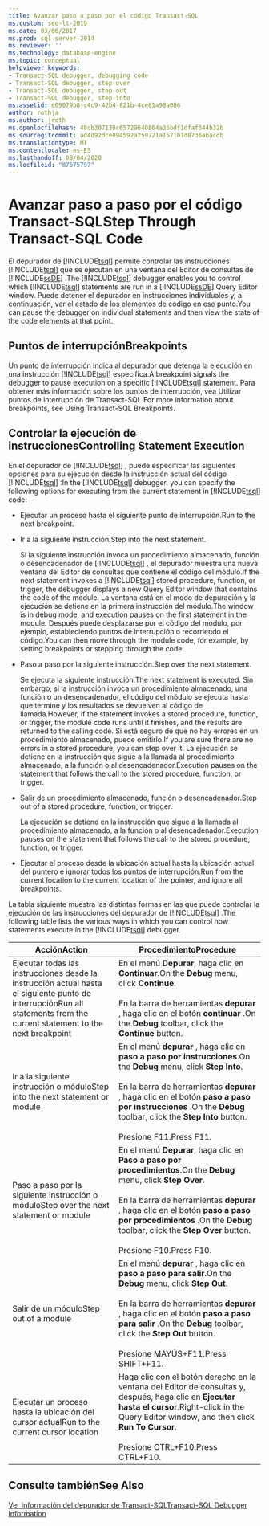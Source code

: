```yaml
---
title: Avanzar paso a paso por el código Transact-SQL
ms.custom: seo-lt-2019
ms.date: 03/06/2017
ms.prod: sql-server-2014
ms.reviewer: ''
ms.technology: database-engine
ms.topic: conceptual
helpviewer_keywords:
- Transact-SQL debugger, debugging code
- Transact-SQL debugger, step over
- Transact-SQL debugger, step out
- Transact-SQL debugger, step into
ms.assetid: e09079b8-c4c9-42b4-821b-4ce81a98a086
author: rothja
ms.author: jroth
ms.openlocfilehash: 48cb307130c65729640864a26bdf1dfaf344b32b
ms.sourcegitcommit: ad4d92dce894592a259721a1571b1d8736abacdb
ms.translationtype: MT
ms.contentlocale: es-ES
ms.lasthandoff: 08/04/2020
ms.locfileid: "87675797"
---
```

# <a name="step-through-transact-sql-code"></a><span data-ttu-id="b9754-102">Avanzar paso a paso por el código Transact-SQL</span><span class="sxs-lookup"><span data-stu-id="b9754-102">Step Through Transact-SQL Code</span></span>
  <span data-ttu-id="b9754-103">El depurador de [!INCLUDE[tsql](../../includes/tsql-md.md)] permite controlar las instrucciones [!INCLUDE[tsql](../../includes/tsql-md.md)] que se ejecutan en una ventana del Editor de consultas de [!INCLUDE[ssDE](../../includes/ssde-md.md)] .</span><span class="sxs-lookup"><span data-stu-id="b9754-103">The [!INCLUDE[tsql](../../includes/tsql-md.md)] debugger enables you to control which [!INCLUDE[tsql](../../includes/tsql-md.md)] statements are run in a [!INCLUDE[ssDE](../../includes/ssde-md.md)] Query Editor window.</span></span> <span data-ttu-id="b9754-104">Puede detener el depurador en instrucciones individuales y, a continuación, ver el estado de los elementos de código en ese punto.</span><span class="sxs-lookup"><span data-stu-id="b9754-104">You can pause the debugger on individual statements and then view the state of the code elements at that point.</span></span>  
  
## <a name="breakpoints"></a><span data-ttu-id="b9754-105">Puntos de interrupción</span><span class="sxs-lookup"><span data-stu-id="b9754-105">Breakpoints</span></span>  
 <span data-ttu-id="b9754-106">Un punto de interrupción indica al depurador que detenga la ejecución en una instrucción [!INCLUDE[tsql](../../includes/tsql-md.md)] específica.</span><span class="sxs-lookup"><span data-stu-id="b9754-106">A breakpoint signals the debugger to pause execution on a specific [!INCLUDE[tsql](../../includes/tsql-md.md)] statement.</span></span> <span data-ttu-id="b9754-107">Para obtener más información sobre los puntos de interrupción, vea Utilizar puntos de interrupción de Transact-SQL.</span><span class="sxs-lookup"><span data-stu-id="b9754-107">For more information about breakpoints, see Using Transact-SQL Breakpoints.</span></span>  
  
## <a name="controlling-statement-execution"></a><span data-ttu-id="b9754-108">Controlar la ejecución de instrucciones</span><span class="sxs-lookup"><span data-stu-id="b9754-108">Controlling Statement Execution</span></span>  
 <span data-ttu-id="b9754-109">En el depurador de [!INCLUDE[tsql](../../includes/tsql-md.md)] , puede especificar las siguientes opciones para su ejecución desde la instrucción actual del código [!INCLUDE[tsql](../../includes/tsql-md.md)] :</span><span class="sxs-lookup"><span data-stu-id="b9754-109">In the [!INCLUDE[tsql](../../includes/tsql-md.md)] debugger, you can specify the following options for executing from the current statement in [!INCLUDE[tsql](../../includes/tsql-md.md)] code:</span></span>  
  
-   <span data-ttu-id="b9754-110">Ejecutar un proceso hasta el siguiente punto de interrupción.</span><span class="sxs-lookup"><span data-stu-id="b9754-110">Run to the next breakpoint.</span></span>  
  
-   <span data-ttu-id="b9754-111">Ir a la siguiente instrucción.</span><span class="sxs-lookup"><span data-stu-id="b9754-111">Step into the next statement.</span></span>  
  
     <span data-ttu-id="b9754-112">Si la siguiente instrucción invoca un procedimiento almacenado, función o desencadenador de [!INCLUDE[tsql](../../includes/tsql-md.md)] , el depurador muestra una nueva ventana del Editor de consultas que contiene el código del módulo.</span><span class="sxs-lookup"><span data-stu-id="b9754-112">If the next statement invokes a [!INCLUDE[tsql](../../includes/tsql-md.md)] stored procedure, function, or trigger, the debugger displays a new Query Editor window that contains the code of the module.</span></span> <span data-ttu-id="b9754-113">La ventana está en el modo de depuración y la ejecución se detiene en la primera instrucción del módulo.</span><span class="sxs-lookup"><span data-stu-id="b9754-113">The window is in debug mode, and execution pauses on the first statement in the module.</span></span> <span data-ttu-id="b9754-114">Después puede desplazarse por el código del módulo, por ejemplo, estableciendo puntos de interrupción o recorriendo el código.</span><span class="sxs-lookup"><span data-stu-id="b9754-114">You can then move through the module code, for example, by setting breakpoints or stepping through the code.</span></span>  
  
-   <span data-ttu-id="b9754-115">Paso a paso por la siguiente instrucción.</span><span class="sxs-lookup"><span data-stu-id="b9754-115">Step over the next statement.</span></span>  
  
     <span data-ttu-id="b9754-116">Se ejecuta la siguiente instrucción.</span><span class="sxs-lookup"><span data-stu-id="b9754-116">The next statement is executed.</span></span> <span data-ttu-id="b9754-117">Sin embargo, si la instrucción invoca un procedimiento almacenado, una función o un desencadenador, el código del módulo se ejecuta hasta que termine y los resultados se devuelven al código de llamada.</span><span class="sxs-lookup"><span data-stu-id="b9754-117">However, if the statement invokes a stored procedure, function, or trigger, the module code runs until it finishes, and the results are returned to the calling code.</span></span> <span data-ttu-id="b9754-118">Si está seguro de que no hay errores en un procedimiento almacenado, puede omitirlo.</span><span class="sxs-lookup"><span data-stu-id="b9754-118">If you are sure there are no errors in a stored procedure, you can step over it.</span></span> <span data-ttu-id="b9754-119">La ejecución se detiene en la instrucción que sigue a la llamada al procedimiento almacenado, a la función o al desencadenador.</span><span class="sxs-lookup"><span data-stu-id="b9754-119">Execution pauses on the statement that follows the call to the stored procedure, function, or trigger.</span></span>  
  
-   <span data-ttu-id="b9754-120">Salir de un procedimiento almacenado, función o desencadenador.</span><span class="sxs-lookup"><span data-stu-id="b9754-120">Step out of a stored procedure, function, or trigger.</span></span>  
  
     <span data-ttu-id="b9754-121">La ejecución se detiene en la instrucción que sigue a la llamada al procedimiento almacenado, a la función o al desencadenador.</span><span class="sxs-lookup"><span data-stu-id="b9754-121">Execution pauses on the statement that follows the call to the stored procedure, function, or trigger.</span></span>  
  
-   <span data-ttu-id="b9754-122">Ejecutar el proceso desde la ubicación actual hasta la ubicación actual del puntero e ignorar todos los puntos de interrupción.</span><span class="sxs-lookup"><span data-stu-id="b9754-122">Run from the current location to the current location of the pointer, and ignore all breakpoints.</span></span>  
  
 <span data-ttu-id="b9754-123">La tabla siguiente muestra las distintas formas en las que puede controlar la ejecución de las instrucciones del depurador de [!INCLUDE[tsql](../../includes/tsql-md.md)] .</span><span class="sxs-lookup"><span data-stu-id="b9754-123">The following table lists the various ways in which you can control how statements execute in the [!INCLUDE[tsql](../../includes/tsql-md.md)] debugger.</span></span>  
  
|<span data-ttu-id="b9754-124">Acción</span><span class="sxs-lookup"><span data-stu-id="b9754-124">Action</span></span>|<span data-ttu-id="b9754-125">Procedimiento</span><span class="sxs-lookup"><span data-stu-id="b9754-125">Procedure</span></span>|  
|------------|---------------|  
|<span data-ttu-id="b9754-126">Ejecutar todas las instrucciones desde la instrucción actual hasta el siguiente punto de interrupción</span><span class="sxs-lookup"><span data-stu-id="b9754-126">Run all statements from the current statement to the next breakpoint</span></span>|<span data-ttu-id="b9754-127">En el menú **Depurar**, haga clic en **Continuar**.</span><span class="sxs-lookup"><span data-stu-id="b9754-127">On the **Debug** menu, click **Continue**.</span></span><br /><br /> <span data-ttu-id="b9754-128">En la barra de herramientas **depurar** , haga clic en el botón **continuar** .</span><span class="sxs-lookup"><span data-stu-id="b9754-128">On the **Debug** toolbar, click the **Continue** button.</span></span>|  
|<span data-ttu-id="b9754-129">Ir a la siguiente instrucción o módulo</span><span class="sxs-lookup"><span data-stu-id="b9754-129">Step into the next statement or module</span></span>|<span data-ttu-id="b9754-130">En el menú **depurar** , haga clic en **paso a paso por instrucciones**.</span><span class="sxs-lookup"><span data-stu-id="b9754-130">On the **Debug** menu, click **Step Into**.</span></span><br /><br /> <span data-ttu-id="b9754-131">En la barra de herramientas **depurar** , haga clic en el botón **paso a paso por instrucciones** .</span><span class="sxs-lookup"><span data-stu-id="b9754-131">On the **Debug** toolbar, click the **Step Into** button.</span></span><br /><br /> <span data-ttu-id="b9754-132">Presione F11.</span><span class="sxs-lookup"><span data-stu-id="b9754-132">Press F11.</span></span>|  
|<span data-ttu-id="b9754-133">Paso a paso por la siguiente instrucción o módulo</span><span class="sxs-lookup"><span data-stu-id="b9754-133">Step over the next statement or module</span></span>|<span data-ttu-id="b9754-134">En el menú **Depurar**, haga clic en **Paso a paso por procedimientos**.</span><span class="sxs-lookup"><span data-stu-id="b9754-134">On the **Debug** menu, click **Step Over**.</span></span><br /><br /> <span data-ttu-id="b9754-135">En la barra de herramientas **depurar** , haga clic en el botón **paso a paso por procedimientos** .</span><span class="sxs-lookup"><span data-stu-id="b9754-135">On the **Debug** toolbar, click the **Step Over** button.</span></span><br /><br /> <span data-ttu-id="b9754-136">Presione F10.</span><span class="sxs-lookup"><span data-stu-id="b9754-136">Press F10.</span></span>|  
|<span data-ttu-id="b9754-137">Salir de un módulo</span><span class="sxs-lookup"><span data-stu-id="b9754-137">Step out of a module</span></span>|<span data-ttu-id="b9754-138">En el menú **depurar** , haga clic en **paso a paso para salir**.</span><span class="sxs-lookup"><span data-stu-id="b9754-138">On the **Debug** menu, click **Step Out**.</span></span><br /><br /> <span data-ttu-id="b9754-139">En la barra de herramientas **depurar** , haga clic en el botón **paso a paso para salir** .</span><span class="sxs-lookup"><span data-stu-id="b9754-139">On the **Debug** toolbar, click the **Step Out** button.</span></span><br /><br /> <span data-ttu-id="b9754-140">Presione MAYÚS+F11.</span><span class="sxs-lookup"><span data-stu-id="b9754-140">Press SHIFT+F11.</span></span>|  
|<span data-ttu-id="b9754-141">Ejecutar un proceso hasta la ubicación del cursor actual</span><span class="sxs-lookup"><span data-stu-id="b9754-141">Run to the current cursor location</span></span>|<span data-ttu-id="b9754-142">Haga clic con el botón derecho en la ventana del Editor de consultas y, después, haga clic en **Ejecutar hasta el cursor**.</span><span class="sxs-lookup"><span data-stu-id="b9754-142">Right-click in the Query Editor window, and then click **Run To Cursor**.</span></span><br /><br /> <span data-ttu-id="b9754-143">Presione CTRL+F10.</span><span class="sxs-lookup"><span data-stu-id="b9754-143">Press CTRL+F10.</span></span>|  
  
## <a name="see-also"></a><span data-ttu-id="b9754-144">Consulte también</span><span class="sxs-lookup"><span data-stu-id="b9754-144">See Also</span></span>  
 [<span data-ttu-id="b9754-145">Ver información del depurador de Transact-SQL</span><span class="sxs-lookup"><span data-stu-id="b9754-145">Transact-SQL Debugger Information</span></span>](transact-sql-debugger-information.md)  
  
  
